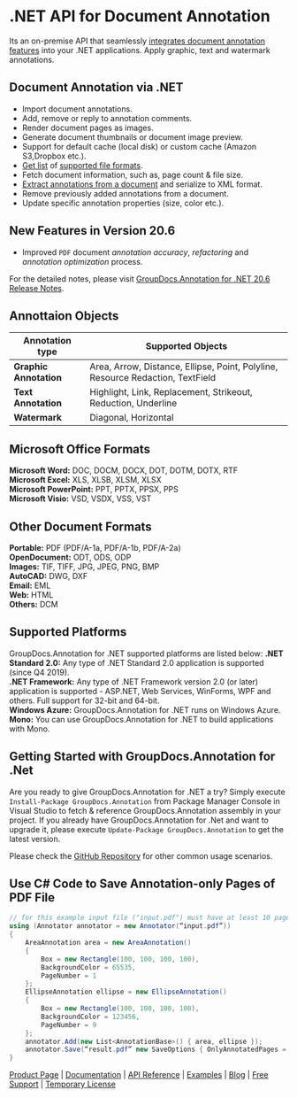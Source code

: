 # .NET API for Document Annotation

Its an on-premise API that seamlessly [integrates document annotation features](https://products.groupdocs.com/annotation/net) into your .NET applications. Apply graphic, text and watermark annotations.

## Document Annotation via .NET

- Import document annotations.
- Add, remove or reply to annotation comments.
- Render document pages as images.
- Generate document thumbnails or document image preview.
- Support for default cache (local disk) or custom cache (Amazon S3,Dropbox etc.).
- [Get list](https://docs.groupdocs.com/annotation/net/get-supported-file-formats/) of [supported file formats](https://docs.groupdocs.com/annotation/net/supported-document-formats/).
- Fetch document information, such as, page count & file size.
- [Extract annotations from a document](https://docs.groupdocs.com/annotation/net/extract-annotations-from-document/) and serialize to XML format.
- Remove previously added annotations from a document.
- Update specific annotation properties (size, color etc.).

## New Features in Version 20.6

- Improved `PDF` document *annotation accuracy*, *refactoring* and *annotation optimization* process.

For the detailed notes, please visit [GroupDocs.Annotation for .NET 20.6 Release Notes](https://docs.groupdocs.com/annotation/net/groupdocs-annotation-for-net-20-6-release-notes/).

## Annottaion Objects

Annotation type | Supported Objects
--------- | -----------
**Graphic Annotation** | Area, Arrow, Distance, Ellipse, Point, Polyline, Resource Redaction, TextField 
**Text Annotation** | Highlight, Link, Replacement, Strikeout, Reduction, Underline
**Watermark** | Diagonal, Horizontal

## Microsoft Office Formats

**Microsoft Word:** DOC, DOCM, DOCX, DOT, DOTM, DOTX, RTF\
**Microsoft Excel:** XLS, XLSB, XLSM, XLSX\
**Microsoft PowerPoint:** PPT, PPTX, PPSX, PPS\
**Microsoft Visio:** VSD, VSDX, VSS, VST

## Other Document Formats

**Portable:** PDF (PDF/A-1a, PDF/A-1b, PDF/A-2a)\
**OpenDocument:** ODT, ODS, ODP\
**Images:** TIF, TIFF, JPG, JPEG, PNG, BMP\
**AutoCAD:** DWG, DXF\
**Email:** EML\
**Web:** HTML\
**Others:** DCM

## Supported Platforms

GroupDocs.Annotation for .NET supported platforms are listed below:
**.NET Standard 2.0:** Any type of .NET Standard 2.0 application is supported (since Q4 2019).\
**.NET Framework:** Any type of .NET Framework version 2.0 (or later) application is supported - ASP.NET, Web Services, WinForms, WPF and others. Full support for 32-bit and 64-bit.\
**Windows Azure:** GroupDocs.Annotation for .NET runs on Windows Azure.\
**Mono:** You can use GroupDocs.Annotation for .NET to build applications with Mono.

## Getting Started with GroupDocs.Annotation for .Net

Are you ready to give GroupDocs.Annotation for .NET a try? Simply execute `Install-Package GroupDocs.Annotation` from Package Manager Console in Visual Studio to fetch & reference GroupDocs.Annotation assembly in your project. If you already have GroupDocs.Annotation for .Net and want to upgrade it, please execute `Update-Package GroupDocs.Annotation` to get the latest version.

Please check the [GitHub Repository](https://github.com/groupdocs-annotation/GroupDocs.Annotation-for-.NET) for other common usage scenarios.

## Use C# Code to Save Annotation-only Pages of PDF File

```csharp
// for this example input file ("input.pdf") must have at least 10 pages
using (Annotator annotator = new Annotator(“input.pdf”))
{
    AreaAnnotation area = new AreaAnnotation()
    {
        Box = new Rectangle(100, 100, 100, 100),
        BackgroundColor = 65535,
        PageNumber = 1
    };
    EllipseAnnotation ellipse = new EllipseAnnotation()
    {
        Box = new Rectangle(100, 100, 100, 100),
        BackgroundColor = 123456,
        PageNumber = 9
    };
    annotator.Add(new List<AnnotationBase>() { area, ellipse });
    annotator.Save(“result.pdf” new SaveOptions { OnlyAnnotatedPages = true});
}
```

[Product Page](https://products.groupdocs.com/annotation/net) | [Documentation](https://docs.groupdocs.com/annotation/net/) | [API Reference](https://apireference.groupdocs.com/net/annotation) | [Examples](https://github.com/groupdocs-annotation/GroupDocs.Annotation-for-.NET) | [Blog](https://blog.groupdocs.com/category/annotation/) | [Free Support](https://forum.groupdocs.com/c/annotation) | [Temporary License](https://purchase.groupdocs.com/temporary-license)
